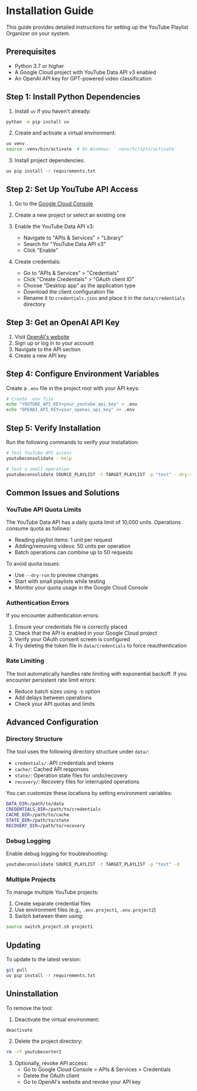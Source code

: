 # Installation Guide

This guide provides detailed instructions for setting up the YouTube Playlist Organizer on your system.

## Prerequisites

- Python 3.7 or higher
- A Google Cloud project with YouTube Data API v3 enabled
- An OpenAI API key for GPT-powered video classification

## Step 1: Install Python Dependencies

1. Install `uv` if you haven't already:
```bash
python -m pip install uv
```

2. Create and activate a virtual environment:
```bash
uv venv
source .venv/bin/activate  # On Windows: `.venv/Scripts/activate`
```

3. Install project dependencies:
```bash
uv pip install -r requirements.txt
```

## Step 2: Set Up YouTube API Access

1. Go to the [Google Cloud Console](https://console.cloud.google.com/)
2. Create a new project or select an existing one
3. Enable the YouTube Data API v3:
   - Navigate to "APIs & Services" > "Library"
   - Search for "YouTube Data API v3"
   - Click "Enable"

4. Create credentials:
   - Go to "APIs & Services" > "Credentials"
   - Click "Create Credentials" > "OAuth client ID"
   - Choose "Desktop app" as the application type
   - Download the client configuration file
   - Rename it to `credentials.json` and place it in the `data/credentials` directory

## Step 3: Get an OpenAI API Key

1. Visit [OpenAI's website](https://platform.openai.com/)
2. Sign up or log in to your account
3. Navigate to the API section
4. Create a new API key

## Step 4: Configure Environment Variables

Create a `.env` file in the project root with your API keys:

```bash
# Create .env file
echo "YOUTUBE_API_KEY=your_youtube_api_key" > .env
echo "OPENAI_API_KEY=your_openai_api_key" >> .env
```

## Step 5: Verify Installation

Run the following commands to verify your installation:

```bash
# Test YouTube API access
youtubeconsolidate --help

# Test a small operation
youtubeconsolidate SOURCE_PLAYLIST -t TARGET_PLAYLIST -p "test" --dry-run
```

## Common Issues and Solutions

### YouTube API Quota Limits

The YouTube Data API has a daily quota limit of 10,000 units. Operations consume quota as follows:
- Reading playlist items: 1 unit per request
- Adding/removing videos: 50 units per operation
- Batch operations can combine up to 50 requests

To avoid quota issues:
- Use `--dry-run` to preview changes
- Start with small playlists while testing
- Monitor your quota usage in the Google Cloud Console

### Authentication Errors

If you encounter authentication errors:
1. Ensure your credentials file is correctly placed
2. Check that the API is enabled in your Google Cloud project
3. Verify your OAuth consent screen is configured
4. Try deleting the token file in `data/credentials` to force reauthentication

### Rate Limiting

The tool automatically handles rate limiting with exponential backoff. If you encounter persistent rate limit errors:
- Reduce batch sizes using `-b` option
- Add delays between operations
- Check your API quotas and limits

## Advanced Configuration

### Directory Structure

The tool uses the following directory structure under `data/`:
- `credentials/`: API credentials and tokens
- `cache/`: Cached API responses
- `state/`: Operation state files for undo/recovery
- `recovery/`: Recovery files for interrupted operations

You can customize these locations by setting environment variables:
```bash
DATA_DIR=/path/to/data
CREDENTIALS_DIR=/path/to/credentials
CACHE_DIR=/path/to/cache
STATE_DIR=/path/to/state
RECOVERY_DIR=/path/to/recovery
```

### Debug Logging

Enable debug logging for troubleshooting:
```bash
youtubeconsolidate SOURCE_PLAYLIST -t TARGET_PLAYLIST -p "test" -d
```

### Multiple Projects

To manage multiple YouTube projects:
1. Create separate credential files
2. Use environment files (e.g., `.env.project1`, `.env.project2`)
3. Switch between them using:
```bash
source switch_project.sh project1
```

## Updating

To update to the latest version:

```bash
git pull
uv pip install -r requirements.txt
```

## Uninstallation

To remove the tool:

1. Deactivate the virtual environment:
```bash
deactivate
```

2. Delete the project directory:
```bash
rm -rf youtubesorter2
```

3. Optionally, revoke API access:
   - Go to Google Cloud Console > APIs & Services > Credentials
   - Delete the OAuth client
   - Go to OpenAI's website and revoke your API key 